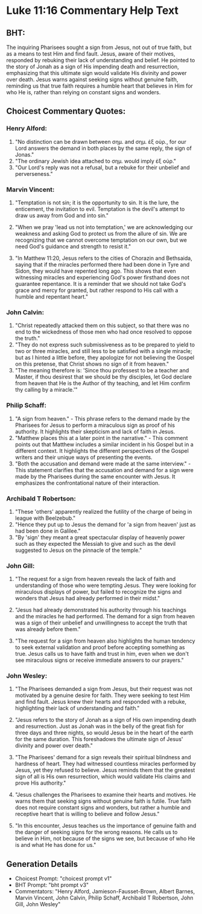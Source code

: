 # Luke 11:16 Commentary Help Text

## BHT:
The inquiring Pharisees sought a sign from Jesus, not out of true faith, but as a means to test Him and find fault. Jesus, aware of their motives, responded by rebuking their lack of understanding and belief. He pointed to the story of Jonah as a sign of His impending death and resurrection, emphasizing that this ultimate sign would validate His divinity and power over death. Jesus warns against seeking signs without genuine faith, reminding us that true faith requires a humble heart that believes in Him for who He is, rather than relying on constant signs and wonders.

## Choicest Commentary Quotes:
### Henry Alford:
1. "No distinction can be drawn between σημ. and σημ. ἐξ οὐρ., for our Lord answers the demand in both places by the same reply, the sign of Jonas."
2. "The ordinary Jewish idea attached to σημ. would imply ἐξ οὐρ."
3. "Our Lord's reply was not a refusal, but a rebuke for their unbelief and perverseness."

### Marvin Vincent:
1. "Temptation is not sin; it is the opportunity to sin. It is the lure, the enticement, the invitation to evil. Temptation is the devil's attempt to draw us away from God and into sin." 

2. "When we pray 'lead us not into temptation,' we are acknowledging our weakness and asking God to protect us from the allure of sin. We are recognizing that we cannot overcome temptation on our own, but we need God's guidance and strength to resist it." 

3. "In Matthew 11:20, Jesus refers to the cities of Chorazin and Bethsaida, saying that if the miracles performed there had been done in Tyre and Sidon, they would have repented long ago. This shows that even witnessing miracles and experiencing God's power firsthand does not guarantee repentance. It is a reminder that we should not take God's grace and mercy for granted, but rather respond to His call with a humble and repentant heart."

### John Calvin:
1. "Christ repeatedly attacked them on this subject, so that there was no end to the wickedness of those men who had once resolved to oppose the truth." 
2. "They do not express such submissiveness as to be prepared to yield to two or three miracles, and still less to be satisfied with a single miracle; but as I hinted a little before, they apologize for not believing the Gospel on this pretense, that Christ shows no sign of it from heaven."
3. "The meaning therefore is: 'Since thou professest to be a teacher and Master, if thou desirest that we should be thy disciples, let God declare from heaven that He is the Author of thy teaching, and let Him confirm thy calling by a miracle.'"

### Philip Schaff:
1. "A sign from heaven." - This phrase refers to the demand made by the Pharisees for Jesus to perform a miraculous sign as proof of his authority. It highlights their skepticism and lack of faith in Jesus.
2. "Matthew places this at a later point in the narrative." - This comment points out that Matthew includes a similar incident in his Gospel but in a different context. It highlights the different perspectives of the Gospel writers and their unique ways of presenting the events.
3. "Both the accusation and demand were made at the same interview." - This statement clarifies that the accusation and demand for a sign were made by the Pharisees during the same encounter with Jesus. It emphasizes the confrontational nature of their interaction.

### Archibald T Robertson:
1. "These 'others' apparently realized the futility of the charge of being in league with Beelzebub."
2. "Hence they put up to Jesus the demand for 'a sign from heaven' just as had been done in Galilee."
3. "By 'sign' they meant a great spectacular display of heavenly power such as they expected the Messiah to give and such as the devil suggested to Jesus on the pinnacle of the temple."

### John Gill:
1. "The request for a sign from heaven reveals the lack of faith and understanding of those who were tempting Jesus. They were looking for miraculous displays of power, but failed to recognize the signs and wonders that Jesus had already performed in their midst."

2. "Jesus had already demonstrated his authority through his teachings and the miracles he had performed. The demand for a sign from heaven was a sign of their unbelief and unwillingness to accept the truth that was already before them."

3. "The request for a sign from heaven also highlights the human tendency to seek external validation and proof before accepting something as true. Jesus calls us to have faith and trust in him, even when we don't see miraculous signs or receive immediate answers to our prayers."

### John Wesley:
1. "The Pharisees demanded a sign from Jesus, but their request was not motivated by a genuine desire for faith. They were seeking to test Him and find fault. Jesus knew their hearts and responded with a rebuke, highlighting their lack of understanding and faith."

2. "Jesus refers to the story of Jonah as a sign of His own impending death and resurrection. Just as Jonah was in the belly of the great fish for three days and three nights, so would Jesus be in the heart of the earth for the same duration. This foreshadows the ultimate sign of Jesus' divinity and power over death."

3. "The Pharisees' demand for a sign reveals their spiritual blindness and hardness of heart. They had witnessed countless miracles performed by Jesus, yet they refused to believe. Jesus reminds them that the greatest sign of all is His own resurrection, which would validate His claims and prove His authority."

4. "Jesus challenges the Pharisees to examine their hearts and motives. He warns them that seeking signs without genuine faith is futile. True faith does not require constant signs and wonders, but rather a humble and receptive heart that is willing to believe and follow Jesus."

5. "In this encounter, Jesus teaches us the importance of genuine faith and the danger of seeking signs for the wrong reasons. He calls us to believe in Him, not because of the signs we see, but because of who He is and what He has done for us."


## Generation Details
- Choicest Prompt: "choicest prompt v1"
- BHT Prompt: "bht prompt v3"
- Commentators: "Henry Alford, Jamieson-Fausset-Brown, Albert Barnes, Marvin Vincent, John Calvin, Philip Schaff, Archibald T Robertson, John Gill, John Wesley"

